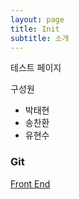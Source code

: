 ```yaml
---
layout: page
title: Init
subtitle: 소개
---
```


테스트 페이지

구성원
- 박태현
- 송찬환
- 유현수

### Git

[Front End](https://github.com/2021-JiriJo/SatelliteImageVisualization)
